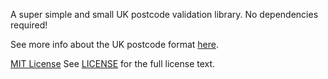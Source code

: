 A super simple and small UK postcode validation library. No dependencies required!

See more info about the UK postcode format [here](https://en.wikipedia.org/wiki/Postcodes_in_the_United_Kingdom).

[MIT License](https://opensource.org/licenses/MIT)
See [LICENSE](https://github.com/aovri/ukpostcode/blob/HEAD/LICENSE) for the full license text.
